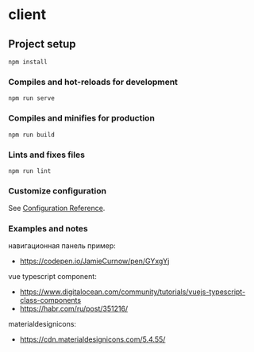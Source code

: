 # client

## Project setup

```
npm install
```

### Compiles and hot-reloads for development

```
npm run serve
```

### Compiles and minifies for production

```
npm run build
```

### Lints and fixes files

```
npm run lint
```

### Customize configuration

See [Configuration Reference](https://cli.vuejs.org/config/).

### Examples and notes

навигационная панель пример:

- https://codepen.io/JamieCurnow/pen/GYxgYj

vue typescript component:

- https://www.digitalocean.com/community/tutorials/vuejs-typescript-class-components
- https://habr.com/ru/post/351216/

materialdesignicons:

- https://cdn.materialdesignicons.com/5.4.55/
